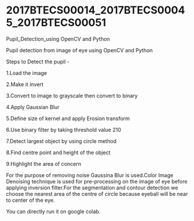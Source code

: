 # 2017BTECS00014_2017BTECS00045_2017BTECS00051
Pupil_Detection_using OpenCV and Python


Pupil detection from image of eye using OpenCV and Python

Steps to Detect the pupil -
 
1.Load the image

2.Make it invert

3.Convert to image to grayscale then convert to binary 

4.Apply Gaussian Blur

5.Define size of kernel and apply Erosion transform

6.Use binary filter by taking threshold value 210

7.Detect largest object by using circle method

8.Find centre point and height of the object

9.Highlight the area of concern
 
For the purpose of removing noise Gaussina Blur is used.Color Image Denoising technique is used for pre-processing on the image of eye before applying inversion filter.For the segmentation and contour detection we choose the nearest area of the centre of circle because eyeball will be near to center of the eye.

You can directly run it on google colab.



